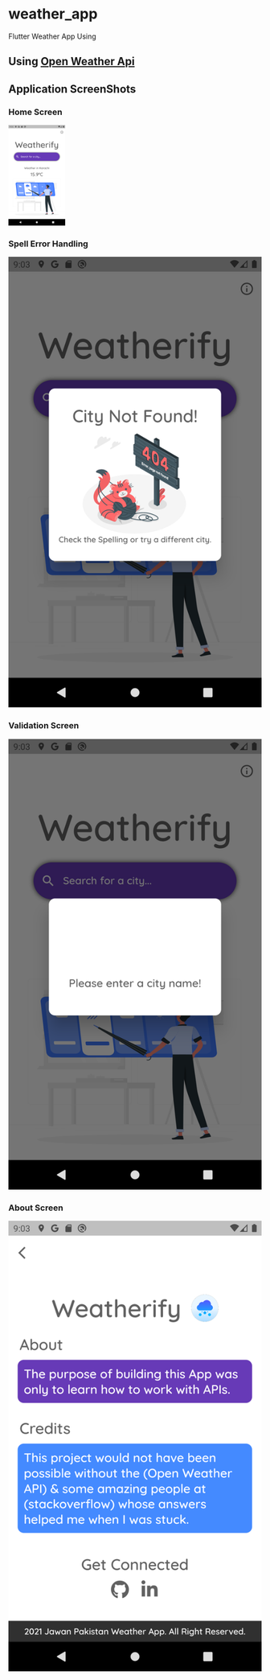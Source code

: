 # weather_app

Flutter Weather App Using

## Using <a href="https://openweathermap.org/api" target="_blank">Open Weather Api </a>

## Application ScreenShots 

### Home Screen
<img src="https://github.com/AbdulSattarSuleman/flutter-weather-App-using-OpenWeatherAPI/blob/master/output-screens/home_screen.png" height="200px"/>
<br/>

### Spell Error Handling
<img src="https://github.com/AbdulSattarSuleman/flutter-weather-App-using-OpenWeatherAPI/blob/master/output-screens/not-dound.png"/>
<br/>

### Validation Screen
<img src="https://github.com/AbdulSattarSuleman/flutter-weather-App-using-OpenWeatherAPI/blob/master/output-screens/spell-error.png"/>
<br/>

### About Screen
<img src="https://github.com/AbdulSattarSuleman/flutter-weather-App-using-OpenWeatherAPI/blob/master/output-screens/about.png"/>
<br/>

